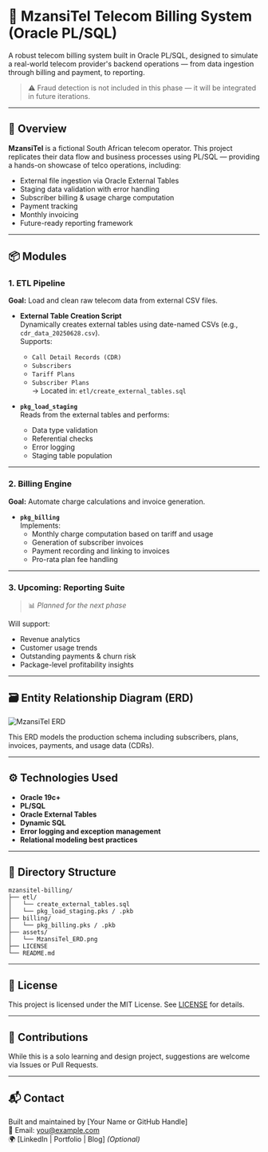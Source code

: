 # 📡 MzansiTel Telecom Billing System (Oracle PL/SQL)

A robust telecom billing system built in Oracle PL/SQL, designed to simulate a real-world telecom provider's backend operations — from data ingestion through billing and payment, to reporting.

> ⚠️ Fraud detection is not included in this phase — it will be integrated in future iterations.

---

## 🚀 Overview

**MzansiTel** is a fictional South African telecom operator. This project replicates their data flow and business processes using PL/SQL — providing a hands-on showcase of telco operations, including:

- External file ingestion via Oracle External Tables
- Staging data validation with error handling
- Subscriber billing & usage charge computation
- Payment tracking
- Monthly invoicing
- Future-ready reporting framework

---

## 📦 Modules

### 1. **ETL Pipeline**
**Goal:** Load and clean raw telecom data from external CSV files.

- **External Table Creation Script**  
  Dynamically creates external tables using date-named CSVs (e.g., `cdr_data_20250628.csv`).  
  Supports:
  - `Call Detail Records (CDR)`
  - `Subscribers`
  - `Tariff Plans`
  - `Subscriber Plans`  
  → Located in: `etl/create_external_tables.sql`

- **`pkg_load_staging`**  
  Reads from the external tables and performs:
  - Data type validation
  - Referential checks
  - Error logging
  - Staging table population

---

### 2. **Billing Engine**
**Goal:** Automate charge calculations and invoice generation.

- **`pkg_billing`**  
  Implements:
  - Monthly charge computation based on tariff and usage
  - Generation of subscriber invoices
  - Payment recording and linking to invoices
  - Pro-rata plan fee handling

---

### 3. **Upcoming: Reporting Suite**
> 📊 *Planned for the next phase*

Will support:
- Revenue analytics
- Customer usage trends
- Outstanding payments & churn risk
- Package-level profitability insights

---

## 🗃️ Entity Relationship Diagram (ERD)

![MzansiTel ERD](./assets/MzansiTel_ERD.png)

This ERD models the production schema including subscribers, plans, invoices, payments, and usage data (CDRs).

---

## ⚙️ Technologies Used

- **Oracle 19c+**
- **PL/SQL**
- **Oracle External Tables**
- **Dynamic SQL**
- **Error logging and exception management**
- **Relational modeling best practices**

---

## 📁 Directory Structure

```
mzansitel-billing/
├── etl/
│   └── create_external_tables.sql
│   └── pkg_load_staging.pks / .pkb
├── billing/
│   └── pkg_billing.pks / .pkb
├── assets/
│   └── MzansiTel_ERD.png
├── LICENSE
└── README.md
```

---

## 📄 License

This project is licensed under the MIT License. See [LICENSE](./LICENSE) for details.

---

## 🙌 Contributions

While this is a solo learning and design project, suggestions are welcome via Issues or Pull Requests.

---

## 📬 Contact

Built and maintained by [Your Name or GitHub Handle]  
📧 Email: you@example.com  
🌍 [LinkedIn | Portfolio | Blog] *(Optional)*
